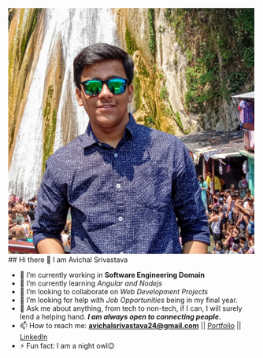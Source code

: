 <img src="https://github.com/avichalsri/avichalsri/blob/master/aviport.jpg?raw=true" width="500" height="500">
## Hi there 👋 I am Avichal Srivastava

- 🔭 I’m currently working in **Software Engineering Domain** 
- 🌱 I’m currently learning _Angular and Nodejs_
- 👯 I’m looking to collaborate on _Web Development Projects_
- 🤔 I’m looking for help with _Job Opportunities_ being in my final year.
- 💬 Ask me about anything, from tech to non-tech, if I can, I will surely lend a helping hand. ***I am always open to connecting people.***
- 📫 How to reach me: **avichalsrivastava24@gmail.com** || [Portfolio](avichalsri.github.io) || [LinkedIn](https://www.linkedin.com/in/avichal-srivastava-552951179/)
- ⚡ Fun fact: I am a night owl😉
